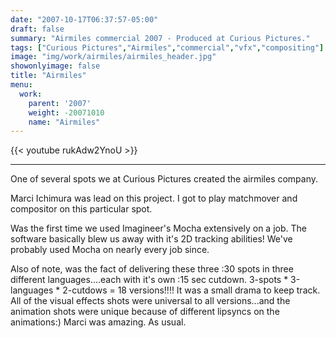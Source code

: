 ```yaml
---
date: "2007-10-17T06:37:57-05:00"
draft: false
summary: "Airmiles commercial 2007 - Produced at Curious Pictures."
tags: ["Curious Pictures","Airmiles","commercial","vfx","compositing"]
image: "img/work/airmiles/airmiles_header.jpg"
showonlyimage: false
title: "Airmiles"
menu:
  work:
    parent: '2007'
    weight: -20071010
    name: "Airmiles"
---
```


{{< youtube rukAdw2YnoU >}}

---


One of several spots we at Curious Pictures created the airmiles company.

Marci Ichimura was lead on this project. I got to play matchmover and compositor on this particular spot.

Was the first time we used Imagineer's Mocha extensively on a job. The software basically blew us away with it's 2D tracking abilities! We've probably used Mocha on nearly every job since.

Also of note, was the fact of delivering these three :30 spots in three different languages....each with it's own :15 sec cutdown.
3-spots * 3-languages * 2-cutdows = 18 versions!!!!
It was a small drama to keep track. All of the visual effects shots were universal to all versions...and the animation shots were unique because of different lipsyncs on the animations:) Marci was amazing. As usual.
